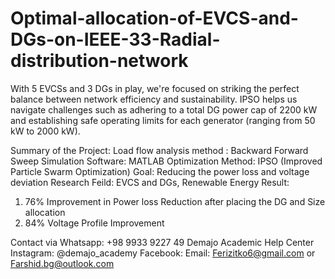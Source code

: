 # Optimal-allocation-of-EVCS-and-DGs-on-IEEE-33-Radial-distribution-network

With 5 EVCSs and 3 DGs in play, we're focused on striking the perfect balance between network efficiency and sustainability. IPSO helps us navigate challenges such as adhering to a total DG power cap of 2200 kW and establishing safe operating limits for each generator (ranging from 50 kW to 2000 kW).

Summary of the Project: 
Load flow analysis method : Backward Forward Sweep
Simulation Software: MATLAB
Optimization Method: IPSO (Improved Particle Swarm Optimization)
Goal: Reducing the power loss and voltage deviation
Research Feild: EVCS and DGs, Renewable Energy
Result: 
1) 76% Improvement in Power loss Reduction after placing the DG and Size allocation
2) 84% Voltage Profile Improvement

Contact via Whatsapp: +98 9933 9227 49
Demajo Academic Help Center
Instagram: @demajo_academy
Facebook: 
Email: Ferizitko6@gmail.com  or Farshid.bg@outlook.com
